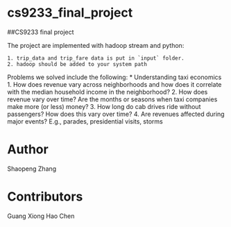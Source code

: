 cs9233_final_project
======

##CS9233 final project

The project are implemented with hadoop stream and python:

	1. trip_data and trip_fare data is put in `input` folder.
	2. hadoop should be added to your system path

Problems we solved include the following:
	* Understanding taxi economics
	1. How does revenue vary across neighborhoods and how does it correlate with the median household income in the neighborhood?
	2. How does revenue vary over time? Are the months or seasons when taxi companies make more (or less) money?
	3. How long do cab drives ride without passengers? How does this vary over time?
	4. Are revenues affected during major events? E.g., parades, presidential visits, storms

Author
======
Shaopeng Zhang

Contributors
======
Guang Xiong
Hao Chen

